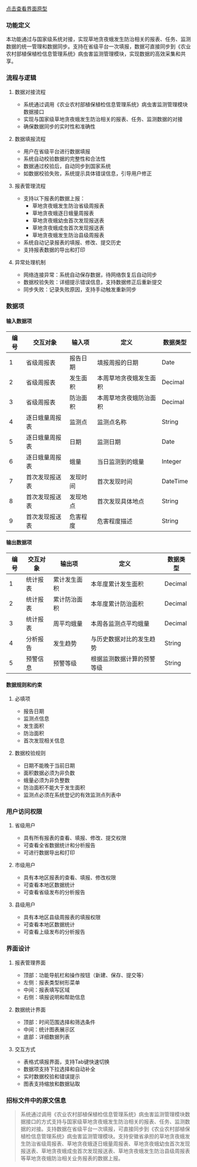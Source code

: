 <a href="/diagrams/prototype/4-1-fall-armyworm.html" target="_blank" rel="noopener noreferrer">点击查看界面原型</a>

### 功能定义

本功能通过与国家级系统对接，实现草地贪夜蛾发生防治相关的报表、任务、监测数据的统一管理和数据同步。支持在省级平台一次填报，数据可直接同步到《农业农村部植保植检信息管理系统》病虫害监测管理模块，实现数据的高效采集和共享。

### 流程与逻辑

1. 数据对接流程
   - 系统通过调用《农业农村部植保植检信息管理系统》病虫害监测管理模块数据接口
   - 实现与国家级草地贪夜蛾发生防治相关的报表、任务、监测数据的对接
   - 确保数据同步的实时性和准确性

2. 数据填报流程
   - 用户在省级平台进行数据填报
   - 系统自动校验数据的完整性和合法性
   - 数据通过校验后，自动同步到国家系统
   - 如数据校验失败，系统提示具体错误信息，引导用户修正

3. 报表管理流程
   - 支持以下报表的数据上报：
     - 草地贪夜蛾发生防治省级周报表
     - 草地贪夜蛾逐日蛾量周报表
     - 草地贪夜蛾幼虫首次发现报送表
     - 草地贪夜蛾成虫首次发现报送表
     - 草地贪夜蛾发生防治县级周报表
   - 系统自动记录报表的填报、修改、提交历史
   - 支持报表数据的导出和打印

4. 异常处理机制
   - 网络连接异常：系统自动保存数据，待网络恢复后自动同步
   - 数据校验失败：详细提示错误信息，支持数据修正后重新提交
   - 同步失败：记录失败原因，支持手动触发重新同步

### 数据项

#### 输入数据项

| 编号 | 交互对象 | 输入项 | 定义 | 数据类型 |
|------|----------|--------|------|----------|
| 1 | 省级周报表 | 报告日期 | 填报周报的日期 | Date |
| 2 | 省级周报表 | 发生面积 | 本周草地贪夜蛾发生面积 | Decimal |
| 3 | 省级周报表 | 防治面积 | 本周草地贪夜蛾防治面积 | Decimal |
| 4 | 逐日蛾量周报表 | 监测点 | 监测点名称 | String |
| 5 | 逐日蛾量周报表 | 日期 | 监测日期 | Date |
| 6 | 逐日蛾量周报表 | 蛾量 | 当日监测到的蛾量 | Integer |
| 7 | 首次发现报送表 | 发现时间 | 首次发现时间 | DateTime |
| 8 | 首次发现报送表 | 发现地点 | 首次发现具体地点 | String |
| 9 | 首次发现报送表 | 危害程度 | 危害程度描述 | String |

#### 输出数据项

| 编号 | 交互对象 | 输出项 | 定义 | 数据类型 |
|------|----------|--------|------|----------|
| 1 | 统计报表 | 累计发生面积 | 本年度累计发生面积 | Decimal |
| 2 | 统计报表 | 累计防治面积 | 本年度累计防治面积 | Decimal |
| 3 | 统计报表 | 周平均蛾量 | 本周各监测点平均蛾量 | Decimal |
| 4 | 分析报告 | 发生趋势 | 与历史数据对比的发生趋势 | String |
| 5 | 预警信息 | 预警等级 | 根据监测数据计算的预警等级 | String |

#### 数据规则和约束

1. 必填项
   - 报告日期
   - 监测点信息
   - 发生面积
   - 防治面积
   - 首次发现相关信息

2. 数据校验规则
   - 日期不能晚于当前日期
   - 面积数据必须为非负数
   - 蛾量必须为非负整数
   - 防治面积不能大于发生面积
   - 监测点必须在系统登记的有效监测点列表中

### 用户访问权限

1. 省级用户
   - 具有所有报表的查看、填报、修改、提交权限
   - 可查看全省数据统计和分析报告
   - 可进行数据导出和打印

2. 市级用户
   - 具有本地区报表的查看、填报、修改权限
   - 可查看本地区数据统计
   - 可查看省级发布的分析报告

3. 县级用户
   - 具有本地区县级周报表的填报权限
   - 可查看本地区数据统计
   - 可查看上级发布的分析报告

### 界面设计

1. 报表管理界面
   - 顶部：功能导航栏和操作按钮（新建、保存、提交等）
   - 左侧：报表类型树形菜单
   - 中间：报表填写区域
   - 右侧：填报说明和帮助信息

2. 数据统计界面
   - 顶部：时间范围选择和筛选条件
   - 中间：统计图表展示区
   - 底部：详细数据列表

3. 交互方式
   - 表格式填报界面，支持Tab键快速切换
   - 数据项支持下拉选择和自动补全
   - 实时数据校验和错误提示
   - 图表支持缩放和数据钻取

### 招标文件中的原文信息

> 系统通过调用《农业农村部植保植检信息管理系统》病虫害监测管理模块数据接口的方式支持与国家级草地贪夜蛾发生防治相关的报表、任务、监测数据的对接。支持数据在省级平台一次填报，可直接同步到《农业农村部植保植检信息管理系统》病虫害监测管理模块。支持安徽省承担的草地贪夜蛾发生防治省级周报表、草地贪夜蛾逐日蛾量周报表、草地贪夜蛾幼虫首次发现报送表、草地贪夜蛾成虫首次发现报送表、草地贪夜蛾发生防治县级周报表等草地贪夜蛾防治相关业务报表的数据上报。 